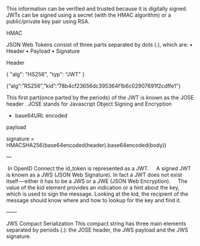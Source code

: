 This information can be verified and trusted because it is digitally signed. JWTs can be signed using a secret (with the HMAC algorithm) or a public/private key pair using RSA.

HMAC

JSON Web Tokens consist of three parts separated by dots (.), which are:
 •	Header
 •	Payload
 •	Signature

Header

{
  "alg": "HS256",
  "typ": "JWT"
}

{“alg”:”RS256",”kid”:”78b4cf23656dc395364f1b6c02907691f2cdffe1"}

This first part(once parted by the periods) of the JWT is known as the JOSE header . JOSE stands for Javascript Object Signing and Encryption 

- base64URL encoded

payload

signature = HMACSHA256(base64encoded(header).base64encoded(body))

—

 In OpenID Connect the id_token is represented as a JWT. 
 
 A signed JWT is known as a JWS (JSON Web Signature). In fact a JWT does not exist itself — either it has to be a JWS or a JWE (JSON Web Encryption). 
 
 The value of the kid element provides an indication or a hint about the key, which is used to sign the message. Looking at the kid, the recipient of the message should know where and how to lookup for the key and find it.


——

JWS Compact Serialization
This compact string has three main elements separated by periods (.): the JOSE header, the JWS payload and the JWS signature.
